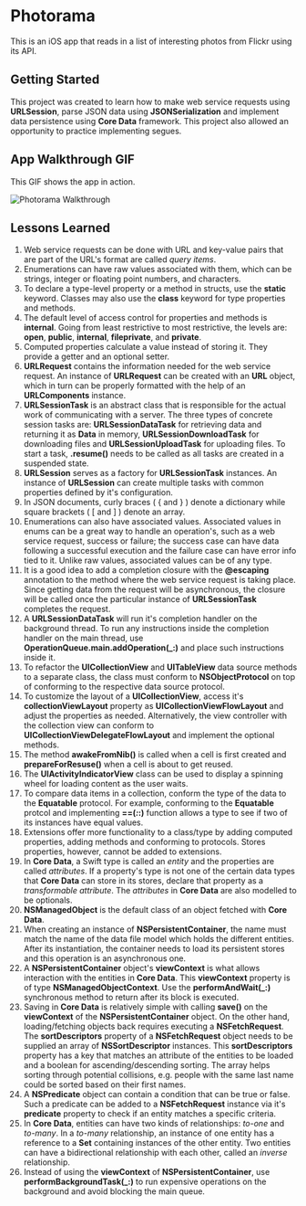# Photorama

This is an iOS app that reads in a list of interesting photos from Flickr using its API.

## Getting Started

This project was created to learn how to make web service requests using **URLSession**, parse JSON data using **JSONSerialization** and implement data persistence using **Core Data** framework. This project also allowed an opportunity to practice implementing segues. 

## App Walkthrough GIF

This GIF shows the app in action.

![Photorama Walkthrough](walkthrough.gif)


## Lessons Learned
1. Web service requests can be done with URL and key-value pairs that are part of the URL's format are called *query items*.
2. Enumerations can have raw values associated with them, which can be strings, integer or floating point numbers, and characters.
3. To declare a type-level property or a method in structs, use the **static** keyword. Classes may also use the **class** keyword for type properties and methods.
4. The default level of access control for properties and methods is **internal**. Going from least restrictive to most restrictive, the levels are: **open**, **public**, **internal**, **fileprivate**, and **private**.
5. Computed properties calculate a value instead of storing it. They provide a getter and an optional setter. 
6. **URLRequest** contains the information needed for the web service request. An instance of **URLRequest** can be created with an **URL** object, which in turn can be properly formatted with the help of an **URLComponents** instance.
7. **URLSessionTask** is an abstract class that is responsible for the actual work of communicating with a server. The three types of concrete session tasks are: **URLSessionDataTask** for retrieving data and returning it as **Data** in memory, **URLSessionDownloadTask** for downloading files and **URLSessionUploadTask** for uploading files. To start a task, **.resume()** needs to be called as all tasks are created in a suspended state.
8. **URLSession** serves as a factory for **URLSessionTask** instances. An instance of **URLSession** can create multiple tasks with common properties defined by it's configuration.
9. In JSON documents, curly braces ( { and } ) denote a dictionary while square brackets ( [ and  ] ) denote an array.
10. Enumerations can also have associated values. Associated values in enums can be a great way to handle an operation's, such as a web service request, success or failure; the success case can have data following a successful execution and the failure case can have error info tied to it. Unlike raw values, associated values can be of any type.
11. It is a good idea to add a completion closure with the **@escaping** annotation to the method where the web service request is taking place. Since getting data from the request will be asynchronous, the closure will be called once the particular instance of **URLSessionTask** completes the request.
12. A **URLSessionDataTask** will run it's completion handler on the background thread. To run any instructions inside the completion handler on the main thread, use **OperationQueue.main.addOperation(_:)** and place such instructions inside it.
13. To refactor the **UICollectionView** and **UITableView** data source methods to a separate class, the class must conform to **NSObjectProtocol** on top of conforming to the respective data source protocol.
14. To customize the layout of a **UICollectionView**, access it's **collectionViewLayout** property as **UICollectionViewFlowLayout** and adjust the properties as needed. Alternatively, the view controller with the collection view can conform to **UICollectionViewDelegateFlowLayout** and implement the optional methods.
15. The method **awakeFromNib()** is called when a cell is first created and **prepareForResuse()** when a cell is about to get reused.
16. The **UIActivityIndicatorView** class can be used to display a spinning wheel for loading content as the user waits.
17. To compare data items in a collection, conform the type of the data to the **Equatable** protocol. For example, conforming to the **Equatable** protcol and implementing **==(_:_:)**  function allows a type to see if two of its instances have equal values.
18. Extensions offer more functionality to a class/type by adding computed properties, adding methods and conforming to protocols. Stores properties, however, cannot be added to extensions.
19. In **Core Data**, a Swift type is called an *entity* and the properties are called *attributes*. If a property's type is not one of the certain data types that **Core Data** can store in its stores, declare that property as a *transformable attribute*. The *attributes* in **Core Data** are also modelled to be optionals.
20. **NSManagedObject** is the default class of an object fetched with **Core Data**.
21. When creating an instance of **NSPersistentContainer**, the name must match the name of the data file model which holds the different entities. After its instantiation, the container needs to load its persistent stores and this operation is an asynchronous one.
22. A **NSPersistentContainer** object's **viewContext** is what allows interaction with the entities in **Core Data**. This **viewContext** property is of type **NSManagedObjectContext**. Use the **performAndWait(_:)** synchronous method to return after its block is executed.
23. Saving in **Core Data** is relatively simple with calling **save()** on the **viewContext** of the **NSPersistentContainer** object. On the other hand, loading/fetching objects back requires executing a **NSFetchRequest**. The **sortDescriptors** property of a **NSFetchRequest** object needs to be supplied an array of **NSSortDescriptor** instances. This **sortDescriptors** property has a key that matches an attribute of the entities to be loaded and a boolean for ascending/descending sorting. The array helps sorting through potential collisions, e.g. people with the same last name could be sorted based on their first names. 
24. A **NSPredicate** object can contain a condition that can be true or false. Such a predicate can be added to a **NSFetchRequest** instance via it's **predicate** property to check if an entity matches a specific criteria.
25. In **Core Data**, entities can have two kinds of relationships: *to-one* and *to-many*. In a *to-many* relationship, an instance of one entity has a reference to a **Set** containing instances of the other entity. Two entities can have a bidirectional relationship with each other, called an *inverse* relationship.
26. Instead of using the **viewContext** of **NSPersistentContainer**, use **performBackgroundTask(_:)** to run expensive operations on the background and avoid blocking the main queue.
